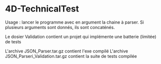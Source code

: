 # 4D-TechnicalTest

Usage : lancer le programme avec en argument la chaine à parser. Si plusieurs arguments sont donnés, ils sont concaténés.

Le dosier Validation contient un projet qui implémente une batterie (limitée) de tests

L'archive JSON_Parser.tar.gz contient l'exe compilé
L'archive JSON_Parseri_Validation.tar.gz contient la suite de tests compilée


